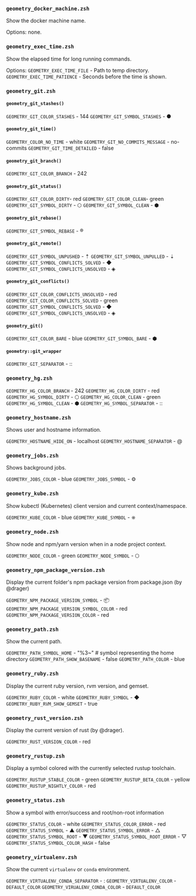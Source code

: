 ### `geometry_docker_machine.zsh`

Show the docker machine name.

Options: none.

### `geometry_exec_time.zsh`

Show the elapsed time for long running commands.

Options:
`GEOMETRY_EXEC_TIME_FILE` - Path to temp directory.
`GEOMETRY_EXEC_TIME_PATIENCE` - Seconds before the time is shown.

### `geometry_git.zsh`

#### `geometry_git_stashes()`
`GEOMETRY_GIT_COLOR_STASHES` - 144
`GEOMETRY_GIT_SYMBOL_STASHES` - ●

#### `geometry_git_time()`
`GEOMETRY_COLOR_NO_TIME` - white 
`GEOMETRY_GIT_NO_COMMITS_MESSAGE` - no-commits
`GEOMETRY_GIT_TIME_DETAILED` - false

#### `geometry_git_branch()`
`GEOMETRY_GIT_COLOR_BRANCH` - 242

#### `geometry_git_status()`
`GEOMETRY_GIT_COLOR_DIRTY`- red
`GEOMETRY_GIT_COLOR_CLEAN`- green
`GEOMETRY_GIT_SYMBOL_DIRTY` - ⬡
`GEOMETRY_GIT_SYMBOL_CLEAN` - ⬢

#### `geometry_git_rebase()`
`GEOMETRY_GIT_SYMBOL_REBASE` - ®

#### `geometry_git_remote() `
`GEOMETRY_GIT_SYMBOL_UNPUSHED` - ⇡
`GEOMETRY_GIT_SYMBOL_UNPULLED` - ⇣
`GEOMETRY_GIT_SYMBOL_CONFLICTS_SOLVED` - ◆
`GEOMETRY_GIT_SYMBOL_CONFLICTS_UNSOLVED` - ◈

#### `geometry_git_conflicts()`
`GEOMETRY_GIT_COLOR_CONFLICTS_UNSOLVED` - red
`GEOMETRY_GIT_COLOR_CONFLICTS_SOLVED` - green
`GEOMETRY_GIT_SYMBOL_CONFLICTS_SOLVED` - ◆
`GEOMETRY_GIT_SYMBOL_CONFLICTS_UNSOLVED` - ◈

#### `geometry_git()`
`GEOMETRY_GIT_COLOR_BARE` - blue
`GEOMETRY_GIT_SYMBOL_BARE` - ⬢

#### `geometry::git_wrapper`
`GEOMETRY_GIT_SEPARATOR` - ::

### `geometry_hg.zsh`

`GEOMETRY_HG_COLOR_BRANCH` - 242
`GEOMETRY_HG_COLOR_DIRTY` - red
`GEOMETRY_HG_SYMBOL_DIRTY` - ⬡
`GEOMETRY_HG_COLOR_CLEAN` - green
`GEOMETRY_HG_SYMBOL_CLEAN` - ⬢
`GEOMETRY_HG_SYMBOL_SEPARATOR` - ::

### `geometry_hostname.zsh`

Shows user and hostname information.

`GEOMETRY_HOSTNAME_HIDE_ON` - localhost
`GEOMETRY_HOSTNAME_SEPARATOR` - @

### `geometry_jobs.zsh`

Shows background jobs.

`GEOMETRY_JOBS_COLOR` - blue
`GEOMETRY_JOBS_SYMBOL` - ⚙

### `geometry_kube.zsh`

Show kubectl (Kubernetes) client version and current context/namespace.

`GEOMETRY_KUBE_COLOR` - blue
`GEOMETRY_KUBE_SYMBOL` - ⎈

### `geometry_node.zsh`

Show node and npm/yarn version when in a node project context.

`GEOMETRY_NODE_COLOR` - green 
`GEOMETRY_NODE_SYMBOL` - ⬡

### `geometry_npm_package_version.zsh`

Display the current folder's npm package version from package.json (by @drager)

`GEOMETRY_NPM_PACKAGE_VERSION_SYMBOL` - 📦
`GEOMETRY_NPM_PACKAGE_VERSION_SYMBOL_COLOR` - red
`GEOMETRY_NPM_PACKAGE_VERSION_COLOR` - red

### `geometry_path.zsh`

Show the current path.

`GEOMETRY_PATH_SYMBOL_HOME` - "%3~"   # symbol representing the home directory
`GEOMETRY_PATH_SHOW_BASENAME` - false
`GEOMETRY_PATH_COLOR` - blue

### `geometry_ruby.zsh`

Display the current ruby version, rvm version, and gemset.

`GEOMETRY_RUBY_COLOR` - white
`GEOMETRY_RUBY_SYMBOL` - ◆
`GEOMETRY_RUBY_RVM_SHOW_GEMSET` - true

### `geometry_rust_version.zsh`

Display the current version of rust (by @drager).

`GEOMETRY_RUST_VERSION_COLOR` - red

### `geometry_rustup.zsh`

Display a symbol colored with the currently selected rustup toolchain.

`GEOMETRY_RUSTUP_STABLE_COLOR` - green
`GEOMETRY_RUSTUP_BETA_COLOR` - yellow
`GEOMETRY_RUSTUP_NIGHTLY_COLOR` - red

### `geometry_status.zsh`

Show a symbol with error/success and root/non-root information

`GEOMETRY_STATUS_COLOR` - white
`GEOMETRY_STATUS_COLOR_ERROR` - red
`GEOMETRY_STATUS_SYMBOL` - ▲
`GEOMETRY_STATUS_SYMBOL_ERROR` - △
`GEOMETRY_STATUS_SYMBOL_ROOT` - ▼
`GEOMETRY_STATUS_SYMBOL_ROOT_ERROR` - ▽
`GEOMETRY_STATUS_SYMBOL_COLOR_HASH` - false

### `geometry_virtualenv.zsh`

Show the current `virtualenv` or `conda` environment.

`GEOMETRY_VIRTUALENV_CONDA_SEPARATOR` - :
`GEOMETRY_VIRTUALENV_COLOR` - `DEFAULT_COLOR`
`GEOMETRY_VIRUALENV_CONDA_COLOR` - `DEFAULT_COLOR`
